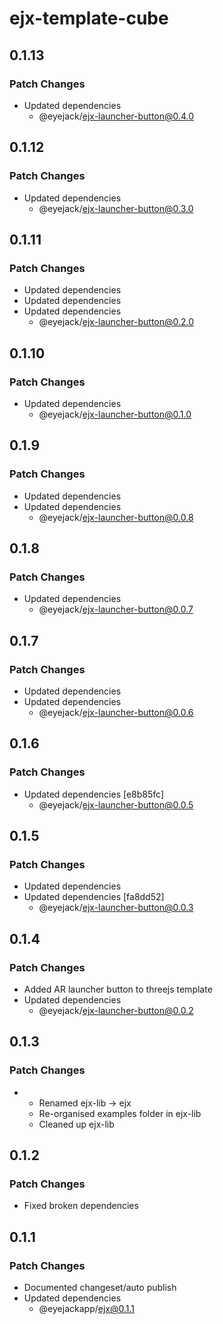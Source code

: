 # ejx-template-cube

## 0.1.13

### Patch Changes

- Updated dependencies
  - @eyejack/ejx-launcher-button@0.4.0

## 0.1.12

### Patch Changes

- Updated dependencies
  - @eyejack/ejx-launcher-button@0.3.0

## 0.1.11

### Patch Changes

- Updated dependencies
- Updated dependencies
- Updated dependencies
  - @eyejack/ejx-launcher-button@0.2.0

## 0.1.10

### Patch Changes

- Updated dependencies
  - @eyejack/ejx-launcher-button@0.1.0

## 0.1.9

### Patch Changes

- Updated dependencies
- Updated dependencies
  - @eyejack/ejx-launcher-button@0.0.8

## 0.1.8

### Patch Changes

- Updated dependencies
  - @eyejack/ejx-launcher-button@0.0.7

## 0.1.7

### Patch Changes

- Updated dependencies
- Updated dependencies
  - @eyejack/ejx-launcher-button@0.0.6

## 0.1.6

### Patch Changes

- Updated dependencies [e8b85fc]
  - @eyejack/ejx-launcher-button@0.0.5

## 0.1.5

### Patch Changes

- Updated dependencies
- Updated dependencies [fa8dd52]
  - @eyejack/ejx-launcher-button@0.0.3

## 0.1.4

### Patch Changes

- Added AR launcher button to threejs template
- Updated dependencies
  - @eyejack/ejx-launcher-button@0.0.2

## 0.1.3

### Patch Changes

- - Renamed ejx-lib -> ejx
  - Re-organised examples folder in ejx-lib
  - Cleaned up ejx-lib

## 0.1.2

### Patch Changes

- Fixed broken dependencies

## 0.1.1

### Patch Changes

- Documented changeset/auto publish
- Updated dependencies
  - @eyejackapp/ejx@0.1.1
